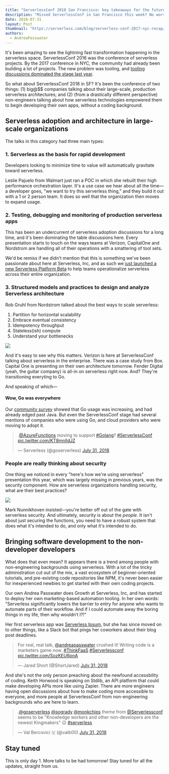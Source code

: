 ```yaml
---
title: "ServerlessConf 2018 San Francisco: key takeaways for the future of serverless"
description: "Missed ServerlessConf in San Francisco this week? No worries, we got you. Here's are the key takeaways you'll want to know about."
date: 2018-07-31
layout: Post
thumbnail: "https://serverless.com/blog/serverless-conf-2017-nyc-recap/"
authors:
  - AndreaPasswater
---
```


It's been amazing to see the lightning fast transformation happening in the serverless space. ServerlessConf 2016 was the conference of serverless projects. By the 2017 conference in NYC, the community had already been building a lot of projects. The new problem was tooling, and [tooling discussions dominated the stage last year](https://serverless.com/blog/serverless-conf-2017-nyc-recap/).

So what about ServerlessConf 2018 in SF? It's been the conference of two things: (1) big@$$ companies talking about their large-scale, production serverless architectures; and (2) (from a drastically different perspective) non-engineers talking about how serverless technologies empowered them to begin developing their own apps, without a coding background.

## Serverless adoption and architecture in large-scale organizations

The talks in this category had three main types:

### 1. Serverless as the basis for rapid development

Developers looking to minimize time to value will automatically gravitate toward serverless.

Leslie Pajuelo from Walmart just ran a POC in which she rebuilt their high performance orchestration layer. It's a use case we hear about all the time—a developer goes, "we want to try this serverless thing," and they build it out with a 1 or 2 person team. It does so well that the organization then moves to expand usage.

### 2. Testing, debugging and monitoring of production serverless apps

This has been an undercurrent of serverless adoption discussions for a long time, and it's been dominating the table discussions here. Every presentation starts to touch on the ways teams at Verizon, CapitalOne and Nordstrom are handling all of their operations with a smattering of tool sets.

We'd be remiss if we didn't mention that this is something we've been passionate about here at Serverless, Inc, and as such we [just launched a new Serverless Platform Beta](https://serverless.com/blog/serverless-platform-beta-helps-teams-operationalize-development/) to help teams operationalize serverless across their entire organization.

### 3. Structured models and practices to design and analyze Serverless architecture

Rob Gruhl from Nordstrom talked about the best ways to scale serverless:

1. Partition for horizontal scalability
2. Embrace eventual consistency
3. Idempotency throughput
4. Stateless(ish) compute
5. Understand your bottlenecks

<img src="https://s3-us-west-2.amazonaws.com/assets.blog.serverless.com/2018-serverlessconf-sf/nordstrom-serverless-all-things.jpg">

And it's easy to see why this matters. Verizon is here at ServerlessConf talking about serverless in the enterprise. There was a case study from Box. Capital One is presenting on their own architecture tomorrow. Fender Digital (yeah, the guitar company) is all-in on serverless right now. And? They're transitioning everyting to Go. 

And speaking of which—

#### Wow, Go was everywhere

Our [community survey](https://serverless.com/blog/2018-serverless-community-survey-huge-growth-usage/) showed that Go usage was increasing, and had already edged past Java. But even the ServerlessConf stage had several mentions of companies who were using Go, and cloud providers who were moving to adopt it.

<blockquote class="twitter-tweet" data-lang="en"><p lang="en" dir="ltr">.<a href="https://twitter.com/AzureFunctions?ref_src=twsrc%5Etfw">@AzureFunctions</a> moving to support <a href="https://twitter.com/hashtag/Golang?src=hash&amp;ref_src=twsrc%5Etfw">#Golang</a>? <a href="https://twitter.com/hashtag/ServerlessConf?src=hash&amp;ref_src=twsrc%5Etfw">#ServerlessConf</a> <a href="https://t.co/KT8mnlldJZ">pic.twitter.com/KT8mnlldJZ</a></p>&mdash; Serverless (@goserverless) <a href="https://twitter.com/goserverless/status/1024419241766707200?ref_src=twsrc%5Etfw">July 31, 2018</a></blockquote>
<script async src="https://platform.twitter.com/widgets.js" charset="utf-8"></script>

### People are really thinking about security

One thing we noticed in every "here's how we're using serverless" presentation this year, which was largely missing in previous years, was the security component. How are serverless organizations handling security, what are their best practices?

<img src="https://s3-us-west-2.amazonaws.com/assets.blog.serverless.com/2018-serverlessconf-sf/fender-digital-serverless-security.jpg">

Mark Nunnikhoven insisted—you're better off out of the gate with serverless security. And ultimately, security is about the _people_. It isn't about just securing the functions, you need to have a robust system that does what it's intended to do, and only what it's intended to do.

## Bringing software development to the non-developer developers

What does that even mean? It appears there is a trend among people with non-engineering backgrounds using serverless. With a lot of the tricky administration cut out of the mix, a vast ecosystem of beginner-oriented tutorials, and pre-existing code repositories like NPM, it's never been easier for inexperienced newbies to get started with their own coding projects.

Our own Andrea Passwater does Growth at Serverless, Inc, and has started to deploy her own marketing-based automation tooling. In her own words: "Serverless significantly lowers the barrier to entry for anyone who wants to automate parts of their workflow. And if I could automate away the boring things in my life, then why wouldn’t I?!"

Her first serverless app was [Serverless Ipsum](https://medium.freecodecamp.org/i-just-deployed-a-serverless-app-and-i-cant-code-here-s-how-i-did-it-94983d7b43bd), but she has since moved on to other things, like a Slack bot that pings her coworkers about their blog post deadlines. 

<blockquote class="twitter-tweet" data-lang="en"><p lang="en" dir="ltr">For real, real talk, <a href="https://twitter.com/andreapasswater?ref_src=twsrc%5Etfw">@andreapasswater</a> crushed it! Writing code is a marketers game now. <a href="https://twitter.com/hashtag/ThinkFaaS?src=hash&amp;ref_src=twsrc%5Etfw">#ThinkFaaS</a> <a href="https://twitter.com/hashtag/Serverlessconf?src=hash&amp;ref_src=twsrc%5Etfw">#Serverlessconf</a> <a href="https://t.co/SozKEU6pnA">pic.twitter.com/SozKEU6pnA</a></p>&mdash; Jared Short (@ShortJared) <a href="https://twitter.com/ShortJared/status/1024374675520946176?ref_src=twsrc%5Etfw">July 31, 2018</a></blockquote>
<script async src="https://platform.twitter.com/widgets.js" charset="utf-8"></script>

And she's not the only person preaching about the newfound accessbility of coding. Keith Horwood is speaking on Stdlib, an API platform that could make developing APIs more like using Zapier. There are more engineers having open discussions about how to make coding more accessible to everyone, and more people at ServerlessConf from non-engineering backgrounds who are here to learn.

<blockquote class="twitter-tweet" data-lang="en"><p lang="en" dir="ltr">.<a href="https://twitter.com/goserverless?ref_src=twsrc%5Etfw">@goserverless</a> <a href="https://twitter.com/sogrady?ref_src=twsrc%5Etfw">@sogrady</a> <a href="https://twitter.com/monkchips?ref_src=twsrc%5Etfw">@monkchips</a> theme from <a href="https://twitter.com/Serverlessconf?ref_src=twsrc%5Etfw">@Serverlessconf</a> seems to be &quot;Knowledge workers and other non-developers are the newest Kingmakers&quot; 😉 <a href="https://twitter.com/hashtag/serverless?src=hash&amp;ref_src=twsrc%5Etfw">#serverless</a></p>&mdash; Val Bercovici 🇻 (@valb00) <a href="https://twitter.com/valb00/status/1024364019241472000?ref_src=twsrc%5Etfw">July 31, 2018</a></blockquote>
<script async src="https://platform.twitter.com/widgets.js" charset="utf-8"></script>

## Stay tuned

This is only day 1. More talks to be had tomorrow! Stay tuned for all the updates, straight from us.
